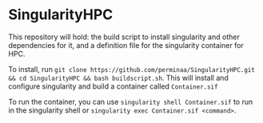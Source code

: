 # SingularityHPC
This repository will hold: the build script to install singularity and other dependencies for it, and a definition file for the singularity container for HPC.

To install, run `git clone https://github.com/perminaa/SingularityHPC.git && cd SingularityHPC && bash buildscript.sh`. This will install and configure singularity
and build a container called `Container.sif`

To run the container, you can use `singularity shell Container.sif` to run in the singularity shell or `singularity exec Container.sif <command>`.
